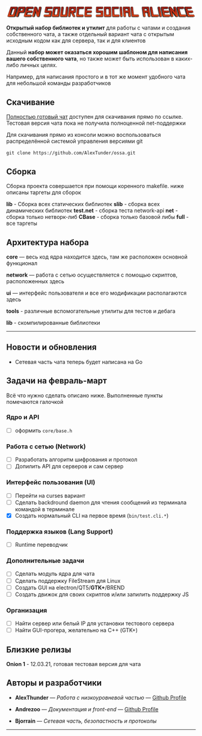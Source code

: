 ![Open Source Social Alience](https://github.com/AlexTunder/ossa/blob/gh-pages/readme-heading-01.png)

**Открытый набор библиотек и утилит** для работы с чатами и создания собственного чата, а также отдельный вариант чата с открытым исходным кодом как для сервера, так и для клиентов

Данный **набор может оказаться хорошим шаблоном для написания вашего собственного чата**, но также может быть использован в каких-либо личных целях. 

Например, для написания простого и в тот же момент удобного чата для небольшой команды разработчиков  

## Скачивание

[Полностью готовый чат](https://drive.google.com/file/d/1a_IDv1pZulpkaI3KB8KAmspbyNlafeY_/view) доступен для скачивания прямо по ссылке. Тестовая версия чата пока не получила полноценной net-поддержки

Для скачивания прямо из консоли можно воспользоваться распределённой системой управления версиями git 

```
git clone https://github.com/AlexTunder/ossa.git
```
## Сборка

Сборка проекта совершается при помощи коренного makefile. ниже описаны таргеты для сборок

**lib** - Сборка всех статических библиотек
**slib** - сборка всех динамических библиотек
**test.net** - сборка теста network-api
**net** - сборка только нетворк-либ
**CBase** - сборка только базовой либы
**full** - все таргеты

## Архитектура набора

**core** — весь код ядра находится здесь, там же расположен основной функционал

**network** — работа с сетью осуществляется с помощью скриптов, расположенных здесь

**ui** — интерфейс пользователя и все его модификации располагаются здесь 

**tools** - различные вспомогательные утилиты для тестов и дебага

**lib** - скомпилированные библиотеки
   
----

## Новости и обновления

- Сетевая часть чата теперь будет написана на Go

## Задачи на февраль-март

Всё что нужно сделать описано ниже. Выполненные пункты помечаются галочкой
### Ядро и API
- [ ] оформить ```core/base.h```
### Работа с сетью (Network)
- [ ] Разработать алгоритм шифрования и протокол
- [ ] Допилить API для серверов и сам сервер
### Интерфейс пользования (UI)
- [ ] Перейти на curses вариант
- [ ] Сделать backdround daemon для чтения сообщений из терминала командой в терминале
- [x] Создать нормальный CLI на первое время (```bin/test.cli.*```)
### Поддержка языков (Lang Support)
- [ ] Runtime переводчик
### Дополнительные задачи
- [ ] Сделать модуль ядра для чата
- [ ] Сделать поддержку FileStream для Linux
- [ ] Создать GUI на electron/QT5/**GTK+**/BREND
- [ ] Создать движок для своих скриптов и/или запилить поддержку JS
### Организация
- [ ] Найти сервер или белый IP для установки тестового сервера
- [ ] Найти GUI-прогера, желательно на С++ (GTK+)

## Близкие релизы
   **Onion 1** - 12.03.21, готовая тестовая версия для чата

## Авторы и разработчики

* **AlexThunder** — *Работа с низкоуровневой частью* — [Github Profile](https://github.com/AlexTunder)

* **Andrezoo** — *Документация и front-end* — [Github Profile](https://github.com/andrezoo)

* **Bjorrain** — *Сетевая часть, безопастность и протоколы*
----
